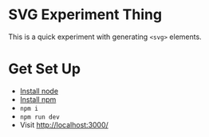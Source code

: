 # SVG Experiment Thing

This is a quick experiment with generating `<svg>` elements.

# Get Set Up

- [Install node](https://nodejs.org/en/download/)
- [Install npm](https://www.npmjs.com/get-npm)
- `npm i`
- `npm run dev`
- Visit [http://localhost:3000/](http://localhost:3000/)
